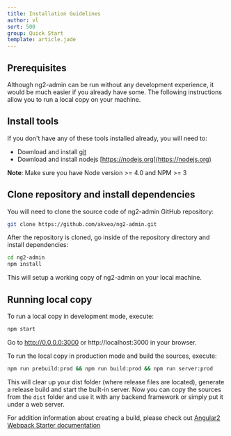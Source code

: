 ```yaml
---
title: Installation Guidelines
author: vl
sort: 500
group: Quick Start
template: article.jade
---
```


## Prerequisites

Although ng2-admin can be run without any development experience, it would be much easier if you already have some. 
The following instructions allow you to run a local copy on your machine.

## Install tools

If you don't have any of these tools installed already, you will need to:
* Download and install [git](https://git-scm.com/)
* Download and install nodejs [https://nodejs.org](https://nodejs.org)

**Note**: Make sure you have Node version >= 4.0 and NPM >= 3
## Clone repository and install dependencies

You will need to clone the source code of ng2-admin GitHub repository:

```bash
git clone https://github.com/akveo/ng2-admin.git
```
After the repository is cloned, go inside of the repository directory and install dependencies:

```bash
cd ng2-admin
npm install
```
This will setup a working copy of ng2-admin on your local machine.

## Running local copy

To run a local copy in development mode, execute:

```bash
npm start
```

Go to http://0.0.0.0:3000 or http://localhost:3000 in your browser.


To run the local copy in production mode and build the sources, execute:

```bash
npm run prebuild:prod && npm run build:prod && npm run server:prod
```

This will clear up your dist folder (where release files are located), generate a release build and start the 
built-in server.
Now you can copy the sources from the `dist` folder and use it with any backend framework or 
simply put it under a web server.

For addition information about creating a build, please check out [Angular2 Webpack Starter documentation](https://github.com/AngularClass/angular2-webpack-starter)

